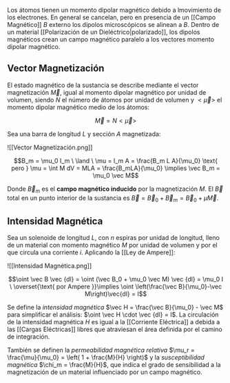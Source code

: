 Los átomos tienen un momento dipolar magnético debido a lmovimiento de los electrones. En general se cancelan, pero en presencia de un [[Campo Magnético]] $B$ externo los dipolos microscópicos se alinean a $B$. Dentro de un material [[Polarización de un Dieléctrico|polarizado]], los dipolos magnéticos crean un campo magnético paralelo a los vectores momento dipolar magnético.

## Vector Magnetización

El estado magnético de la sustancia se describe mediante el vector magnetización $\vec M$, igual al momento dipolar magnético por unidad de volumen, siendo $N$ el número de átomos por unidad de volumen y $<\vec\mu>$ el momento dipolar magnético medio de los átomos:

$$\vec M = N <\vec \mu>$$

Sea una barra de longitud $L$ y sección $A$ magnetizada:

![[Vector Magnetización.png]]

$$B_m = \mu_0 I_m \ \land \ \mu = I_m A = \frac{B_m L A}{\mu_0} \text{ pero } \mu = \int M dV = MLA = \frac{B_mLA}{\mu_0} \implies \vec B_m = \mu_0 \vec M$$

Donde $\vec B_m$ es el **campo magnético inducido** por la magnetización $M$. El $\vec B$ total en un punto interior de la sustancia es $\vec B = \vec B_0 + \vec B_m = \vec B_0 + \mu \vec M$.

## Intensidad Magnética

Sea un solenoide de longitud $L$, con $n$ espiras por unidad de longitud, lleno de un material con momento magnético $M$ por unidad de volumen y por el que circula una corriente $i$. Aplicando la [[Ley de Ampere]]:

![[Intensidad Magnética.png]]

$$\oint \vec B \vec {dl} = \oint (\vec B_0 + \mu_0 \vec M) \vec {dl} = \mu_0 I \ \overset{\text{ por Ampere }}\implies \oint \left(\frac{\vec B}{\mu_0}-\vec M\right)\vec{dl} = I$$

Se define la _intensidad magnética_ $\vec H = \frac{\vec B}{\mu_0} - \vec M$ para simplificar el análisis: $\oint \vec H \cdot \vec {dl} = I$. La circulación de la intensidad magnética $H$ es igual a la [[Corriente Eléctrica]] a debida a las [[Cargas Eléctricas]] libres que atraviesan el área definida por el camino de integración.

También se definen la _permeabilidad magnética relativa_ $\mu_r = \frac{\mu}{\mu_0} = \left( 1 + \frac{M}{H} \right)$ y la _susceptibilidad magnética_ $\chi_m = \frac{M}{H}$, que indica el grado de sensibilidad a la magnetización de un material influenciado por un campo magnético.
